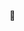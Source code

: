 👀
<!---
SNAKFRIEN/SNAKFRIEN is a ✨ special ✨ repository because its `README.md` (this file) appears on your GitHub profile.
You can click the Preview link to take a look at your changes.
--->
